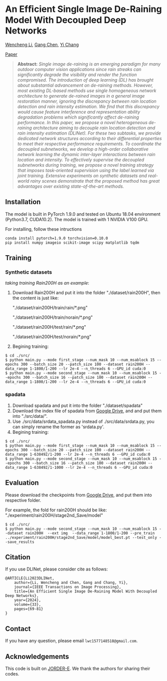 # An Efﬁcient Single Image De-Raining Model With Decoupled Deep Networks
[Wencheng Li](https://scholar.google.com/citations?hl=en&user=P-sQphEAAAAJ), [Gang Chen](https://scholar.google.com/citations?hl=en&user=7GwIDigAAAAJ), [Yi Chang](https://scholar.google.com/citations?user=I1nZ67YAAAAJ&hl=en&oi=sra)

[Paper](https://ieeexplore.ieee.org/abstract/document/10336721)

> **Abstract:** *Single image de-raining is an emerging paradigm for many outdoor computer vision applications since rain streaks can significantly degrade the visibility and render the function compromised. The introduction of deep learning (DL) has brought about substantial advancement on de-raining methods. However, most existing DL-based methods use single homogeneous network architecture to generate de-rained images in a general image restoration manner, ignoring the discrepancy between rain location detection and rain intensity estimation. We find that this discrepancy would cause feature interference and representation ability degradation problems which significantly affect de-raining performance. In this paper, we propose a novel heterogeneous de-raining architecture aiming to decouple rain location detection and rain intensity estimation (DLINet). For these two subtasks, we provide dedicated network structures according to their differential properties to meet their respective performance requirements. To coordinate the decoupled subnetworks, we develop a high-order collaborative network learning the dynamic inter-layer interactions between rain location and intensity. To effectively supervise the decoupled subnetworks during training, we propose a novel training strategy that imposes task-oriented supervision using the label learned via joint training. Extensive experiments on synthetic datasets and real-world rainy scenes demonstrate that the proposed method has great advantages over existing state-of-the-art methods.* 

## Installation
The model is built in PyTorch 1.9.0 and tested on Ubuntu 18.04 environment (Python3.7, CUDA10.2).
The model is trained with 1 NVIDIA V100 GPU.

For installing, follow these intructions
```
conda install pytorch=1.9.0 torchvision=0.10.0
pip install numpy imageio scikit-image scipy matplotlib tqdm
```

## Training
### Synthetic datasets
*taking training Rain200H as an example*:
1. Download Rain200H and put it into the folder "./dataset/rain200H",  then the content is just like: 

    "./dataset/rain200H/train/rain/\*.png"

    "./dataset/rain200H/train/norain/\*.png"

    "./dataset/rain200H/test/rain/\*.png"
    
    "./dataset/rain200H/test/norain/\*.png"

2.  Begining training:
```
$ cd ./src/ 
$ python main.py --mode first_stage --num_mask 10 --num_msablock 15 --epochs 300 --batch_size 20 --patch_size 100 --dataset rain200H --data_range 1-1800/1-200 --lr 2e-4 --n_threads 6 --GPU_id cuda:0 
$ python main.py --mode second_stage --num_mask 10 --num_msablock 15 --epochs 300 --batch_size 16 --patch_size 100 --dataset rain200H --data_range 1-1800/1-200 --lr 2e-4 --n_threads 6 --GPU_id cuda:0
```
### spadata
1. Download spadata and put it into the folder "./dataset/spadata"
2. Download the index file of spadata from [Google Drive](https://drive.google.com/drive/folders/1-flV8M3V2lp2_BK6sPmcJsvXOc_Os7lf?usp=sharing), and and put them into "./src/data/".
2. Use ./src/data/srdata_spadata.py instead of ./src/data/srdata.py, you can simply rename the former as 'srdata.py'.
3. Begining training:
```
$ cd ./src/ 
$ python main.py --mode first_stage --num_mask 10 --num_msablock 15 --epochs 300 --batch_size 20 --patch_size 100 --dataset rain200H --data_range 1-638492/1-200 --lr 2e-4 --n_threads 6 --GPU_id cuda:0 
$ python main.py --mode second_stage --num_mask 10 --num_msablock 15 --epochs 300 --batch_size 16 --patch_size 100 --dataset rain200H --data_range 1-638492/1-1000 --lr 2e-4 --n_threads 6 --GPU_id cuda:0
```

## Evaluation
Please download the checkpoints from [Google Drive](https://drive.google.com/drive/folders/1x2IhV6G5IeoH4bkC52S5T5CS3YxpIohv?usp=sharing), and put them into respective folder.

For example, the fold for rain200H should be like: "./experiment/rain200H/stage2nd_Save/model"

```
$ cd ./src/
$ python main.py --mode second_stage --num_mask 10 --num_msablock 15 --dataset rain200H  --ext img  --data_range 1-1800/1-200 --pre_train ../experiment/rain200H/stage2nd_Save/model/model_best.pt --test_only --save_results
```

## Citation
If you use DLINet, please consider cite as follows:

    @ARTICLE{Li2023DLINet,
        author={Li, Wencheng and Chen, Gang and Chang, Yi},
        journal={IEEE Transactions on Image Processing}, 
        title={An Efficient Single Image De-Raining Model With Decoupled Deep Networks}, 
        year={2024},
        volume={33},
        pages={69-81}
    }

## Contact

If you have any question, please email `lwc1577148518@gmail.com`.

## Acknowledgements
This code is built on [JORDER-E](https://github.com/flyywh/JORDER-E-Deep-Image-Deraining-TPAMI-2019-Journal). We thank the authors for sharing their codes.
